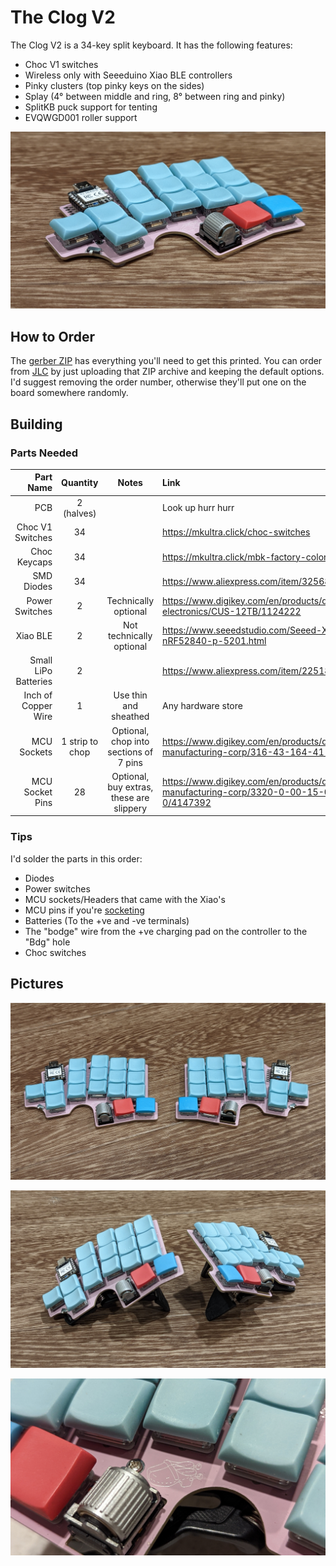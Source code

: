 The Clog V2
===========

The Clog V2 is a 34-key split keyboard. It has the following features:

- Choc V1 switches
- Wireless only with Seeeduino Xiao BLE controllers
- Pinky clusters (top pinky keys on the sides)
- Splay (4° between middle and ring, 8° between ring and pinky)
- SplitKB puck support for tenting
- EVQWGD001 roller support

![](./pictures/clog-v2-left-half.jpg "One Half of the Clog V2")

## How to Order

The [gerber ZIP](./clog-v2.zip) has everything you'll need to get this printed.
You can order from [JLC](https://jlcpcb.com) by just uploading that ZIP archive and keeping
the default options. I'd suggest removing the order number, otherwise they'll put
one on the board somewhere randomly.

## Building

### Parts Needed

Part Name            | Quantity        | Notes                                    | Link
--------------------:|:---------------:|:----------------------------------------:|:----
PCB                  | 2 (halves)      |                                          | Look up hurr hurr
Choc V1 Switches     | 34              |                                          | <https://mkultra.click/choc-switches>
Choc Keycaps         | 34              |                                          | <https://mkultra.click/mbk-factory-colors>
SMD Diodes           | 34              |                                          | <https://www.aliexpress.com/item/3256802562651339.html>
Power Switches       | 2               | Technically optional                     | <https://www.digikey.com/en/products/detail/nidec-copal-electronics/CUS-12TB/1124222>
Xiao BLE             | 2               | Not technically optional                 | <https://www.seeedstudio.com/Seeed-XIAO-BLE-nRF52840-p-5201.html>
Small LiPo Batteries | 2               |                                          | <https://www.aliexpress.com/item/2251832610867849.html>
Inch of Copper Wire  | 1               | Use thin and sheathed                    | Any hardware store
MCU Sockets          | 1 strip to chop | Optional, chop into sections of 7 pins   | <https://www.digikey.com/en/products/detail/mill-max-manufacturing-corp/316-43-164-41-006000/1212147>
MCU Socket Pins      | 28              | Optional, buy extras, these are slippery | <https://www.digikey.com/en/products/detail/mill-max-manufacturing-corp/3320-0-00-15-00-00-03-0/4147392>

### Tips

I'd solder the parts in this order:

- Diodes
- Power switches
- MCU sockets/Headers that came with the Xiao's
- MCU pins if you're [socketing](https://docs.splitkb.com/hc/en-us/articles/360011263059-How-do-I-socket-a-microcontroller-)
- Batteries (To the +ve and -ve terminals)
- The "bodge" wire from the +ve charging pad on the controller to the "Bdg" hole
- Choc switches

## Pictures

![](./pictures/clog-v2-both-halves.jpg "The Clog V2")

![](./pictures/clog-v2-tented.jpg "Tented with Pucks and Manfrotto Tripods")

![](./pictures/clog-v2-logo.jpg "The Clog Logo")
